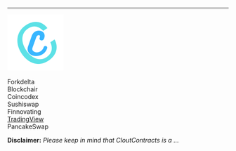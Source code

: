 ---
![CCSLOGO](https://raw.githubusercontent.com/CloutContracts/cloutcontracts.github.io/main/assets/images/c-128x128.png)

Forkdelta \
Blockchair \
Coincodex \
Sushiswap \
Finnovating \
[TradingView](https://www.tradingview.com/symbols/CCSWETH/) \
PancakeSwap

**Disclaimer:** *Please keep in mind that CloutContracts is a ...*
